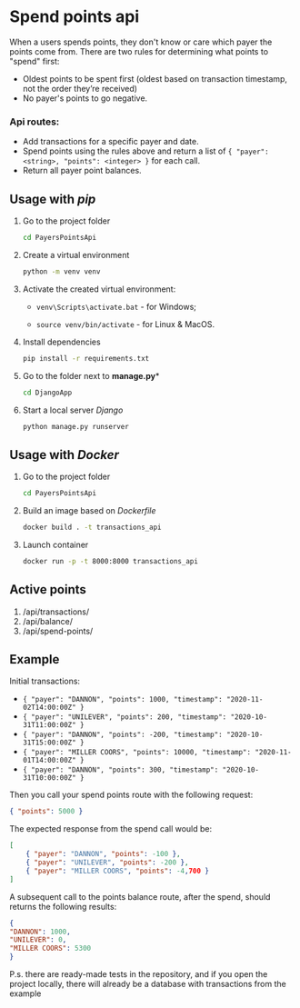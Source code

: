 # Spend points api

When a users spends points, they don't know or care which payer the points come from. There are two rules for determining what points to "spend" first:
- Oldest points to be spent first (oldest based on transaction timestamp, not the order they’re received)
- No payer's points to go negative.

### Api routes:
- Add transactions for a specific payer and date.
- Spend points using the rules above and return a list of `{ "payer": <string>, "points": <integer> }` for each call.
- Return all payer point balances.

## Usage with ***pip***
1. Go to the project folder
    ```sh
    cd PayersPointsApi
    ```
2. Create a virtual environment
    ```sh
    python -m venv venv
    ```
3. Activate the created virtual environment:
    - `venv\Scripts\activate.bat` - for Windows;
    
    - `source venv/bin/activate` - for Linux & MacOS.
4. Install dependencies
    ```sh
    pip install -r requirements.txt
    ```
5. Go to the folder next to **manage.py***
    ```sh
    cd DjangoApp
    ```
6. Start a local server *Django*
    ```sh
    python manage.py runserver
    ```

## Usage with ***Docker***
1. Go to the project folder
    ```sh
    cd PayersPointsApi
    ```
2. Build an image based on *Dockerfile*
    ```sh
    docker build . -t transactions_api
    ```
3. Launch container
    ```sh
    docker run -p -t 8000:8000 transactions_api
    ```

## Active points

1. /api/transactions/
2. /api/balance/
3. /api/spend-points/

## Example
Initial transactions:
- `{ "payer": "DANNON", "points": 1000, "timestamp": "2020-11-02T14:00:00Z" }`
- `{ "payer": "UNILEVER", "points": 200, "timestamp": "2020-10-31T11:00:00Z" }`
- `{ "payer": "DANNON", "points": -200, "timestamp": "2020-10-31T15:00:00Z" }`
- `{ "payer": "MILLER COORS", "points": 10000, "timestamp": "2020-11-01T14:00:00Z" }`
- `{ "payer": "DANNON", "points": 300, "timestamp": "2020-10-31T10:00:00Z" }`

Then you call your spend points route with the following request:

```json
{ "points": 5000 }
```

The expected response from the spend call would be:

```json
[
    { "payer": "DANNON", "points": -100 },
    { "payer": "UNILEVER", "points": -200 },
    { "payer": "MILLER COORS", "points": -4,700 }
]
```
A subsequent call to the points balance route, after the spend, should returns the following results:

```json
{
"DANNON": 1000,
"UNILEVER": 0,
"MILLER COORS": 5300
}
```

P.s. there are ready-made tests in the repository, and if you open the project locally, there will already be a database with transactions from the example
